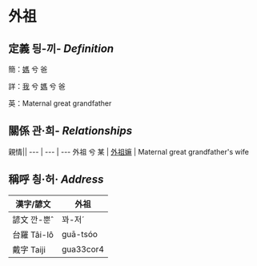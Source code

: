 # 外祖
## 定義 딍-끼- _Definition_
簡：[媽](member3.md) 兮 爸

詳：[我](member1.md) 兮 [媽](member3.md) 兮 爸

英：Maternal great grandfather

## 關係 관·희- _Relationships_

親情||
--- | --- | --- 
外祖 兮 某 | [外祖嫲](member45.md) | Maternal great grandfather's wife


## 稱呼 칑·허· _Address_

漢字/諺文 | 外祖
--- | ---
諺文 깐-뿐ˆ | 꽈-저ˊ
台羅 Tâi-lô | guā-tsóo
戴字 Taiji | gua33cor4



